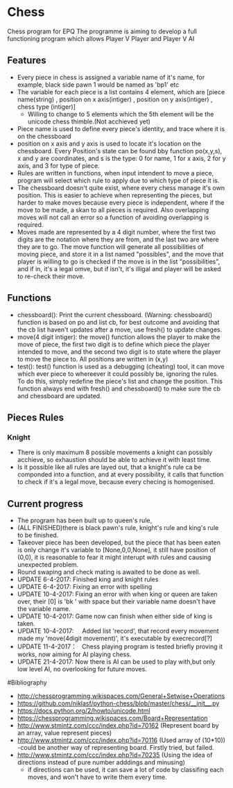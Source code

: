 # Chess
Chess program for EPQ
The programme is aiming to develop a full functioning program which allows Player V Player and Player V AI
## Features
- Every piece in chess is assigned a variable name of it's name, for example, black side pawn 1 would be named as 'bp1' etc
- The variable for each piece is a list contains 4 element, which are [piece name(string) , position on x axis(intiger) , position on y axis(intiger) , chess type (intiger)]
    - Willing to change to 5 elements which the 5th element will be the unicode chess thimble.(Not acchieved yet)
- Piece name is used to define every piece's identity, and trace where it is on the chessboard
- position on x axis and y axis is used to locate it's location on the chessboard. Every Position's state can be found bby function po(x,y,s), x and y are coordinates, and s is the type: 0 for name, 1 for x axis, 2 for y axis, and 3 for type of piece.
- Rules are written in functions, when input intendent to move a piece, program will select which rule to apply due to which type of piece it is.
- The chessboard doesn't quite exist, where every chess manage it's own position. This is easier to achieve when representing the pieces, but harder to make moves  because every piece is independent, where if the move to be made, a skan to all pieces is required.
Also overlapping moves will not call an error so a function of avoiding overlapping is required.
 - Moves made are represented by a 4 digit number, where the first two digits are the notation where they are from, and the last two are where they are to go. The move function will generate all possibilities of moving piece, and store it in a list named "possibles", and the move that player is willing to go is checked if the move is in the list "possibilities", and if in, it's a legal omve, but if isn't, it's illigal and player will be asked to re-check their move.



## Functions
- chessboard():   Print the current chessboard. (Warning: chessboard() function is based on po and list cb, for best outcome and avoiding that the cb list haven't updates after a move, use fresh() to update changes.
- move(4 digit intiger):   the move() function allows the player to make the move of piece, the first two digit is to define which piece the player intended to move, and the second two digit is to state where the player to move the piece to. All positions are written in (x,y)
- test(): test() function is used as a debugging (cheating) tool, it can move which ever piece to whereever it could possibly be, ignoring the rules. To do this, simply redefine the piece's list and change the position. This function always end with fresh() and chessboard() to make sure the cb and chessboard are updated.


## Pieces Rules
### Knight
- There is only maximum 8 possible movements a knight can possibly acchieve, so exhaustion should be able to achieve it with least time.
- Is it possible like all rules are layed out, that a knight's rule ca be componded into a function, and at every possibility, it calls that function to check if it's a legal move, because every checing is homogenised.

## Current progress
- The program has been built up to queen's rule, 
- (ALL FINISHED)there is black pawn's rule, knight's rule and king's rule to be finished. 
- Takeover piece has been developed, but the piece that has been eaten is only change it's variable to [None,0,0,None], it still have position of (0,0), it is reasonable to fear it might interupt with rules and causing unexpected problem. 
- Round swaping and check mating is awaited to be done as well.
- UPDATE 6-4-2017:      Finished king and knight rules
- UPDATE 6-4-2017:      Fixing an error with spelling
- UPDATE 10-4-2017:     Fixing an error with when king or queen are taken over, their [0] is 'bk ' with space but their variable name doesn't have the variable name.
- UPDATE 10-4-2017:     Game now can finish when either side of king is taken.
- UPDATE 10-4-2017:     Added list 'record', that record every movement made my 'move(4digit movement)', it's executable by execrecord[?]
- UPDATE 11-4-2017：    Chess playing program is tested briefly proving it works, now aiming for AI playing chess.
- UPDATE 21-4-2017:     Now there is AI can be used to play with,but only low level AI, no overlooking for future moves.



#Bibliography
 - http://chessprogramming.wikispaces.com/General+Setwise+Operations 
 - https://github.com/niklasf/python-chess/blob/master/chess/__init__.py
 - https://docs.python.org/2/howto/unicode.html
 - https://chessprogramming.wikispaces.com/Board+Representation
 - http://www.stmintz.com/ccc/index.php?id=70162 (Represent board by an array, value represent pieces)
 - http://www.stmintz.com/ccc/index.php?id=70116 (Used array of (10*10))
     -could be another way of representing board. Firstly tried, but failed.
 - http://www.stmintz.com/ccc/index.php?id=70235 (Using the idea of directions instead of pure number adddings and minusing)
     - if directions can be used, it can save a lot of code by classifing each moves, and won't have to write them every time.
 
